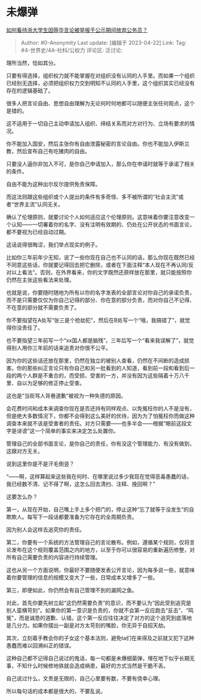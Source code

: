 # 未爆弹
[如何看待浙大学生因辱华言论被举报于公示期间放弃公务员？](https://www.zhihu.com/question/596922021/answer/2995397449)

> Author: #0-Anonymity
> Last update: [编辑于 2023-04-22]
> Link:
> Tag: #4-世界史/4A-社科/公权力 
> 评论区:
> 泛讨论:

理所当然，恰如其分。

只要有得选择，组织权力就不能掌握在对组织没有认同的人手里。而如果一个组织已经别无选择，必须把组织权力交到明知不认同的人手里，这个组织其实已经没有存在的逻辑基础了。

很多人把言论自由、思想自由理解为无论何时何地都可以随便主张任何观点，这个是错的。

这不适用于一切自己主动申请加入组织、缔结关系而对方对行为、立场有要求的情况。

你不能加入国安，然后主张你有自由泄露秘密的言论自由。你也不能加入伊斯兰教，然后宣布自己有吃猪肉的自由。

只要没人逼你非加入不可，是你自己申请加入，那么你在申请时就等于承诺了相关的条件。

自由不能为这种出尔反尔提供免责保障。

而这法则跟这些组织或个人提出的条件有多奇怪、多不被所谓的“社会主流”或者“世界主流”认同无关。

确认了伦理原则，就要讨论个人如何适应这个伦理原则。这意味着你要注意改变一个认知——一切署着你的名字、没有注明有效期的、仍处在公开状态的书面言论，都不要视为已经自动过期。

这话说得很晦涩，我们举点现实的例子。

比如你三年前年少无知，说了一些你现在自己也不认同的话，那么你现在既然已经不同意这些话，你就要记得回去把它删除，或者在下面注释“本人现在不再认同/反对以上看法”。否则，在外界看来，你的文字既然还原样放在那里，就只能按照你仍然在主张这些看法来处理。

也就是说，你要随时随地为所有以你的名字发表的全部言论对你自己的承诺负责，而不是只需要仅仅为你自己记得的部分、你在意的部分负责，而对你自己不记得、不在意的部分就不需要负责了。

你不要指望在A处写“张三是个抢劫犯”，然后在B处写一个“哦，我搞错了”，就觉得你没责任了。

也不要指望三年前写一个“xx国人都是脑残”，三年后写一个“看来我误解了”，就觉得别人用你三年前的话来追责对你很不公平。

因为你的这些话还放在那里，仍然在独立的被别人查看，仍然在不间断的造成损害。你的那些纠正言论只有你自己和另一批看到的人知道，看到前一段和看到后一段的两个人群是不重合的，而受损、受害的一方，并没有因为这些隔着十万八千里、自以为足够的修正停止受害。

这也是“当街骂人背巷道歉”被视为一种失德的原因。

会花费时间和成本来调查你现在是否还持有同样观点、以免冤枉你的人不是没有，但是绝大多数情况下，你都不会得到这么美好的优待，因为为了怕冤枉你而做这种调查本来就不该是受害者的责任。对方只需要——也多半会——根据“眼前这段文字是诽谤”这一个简单的事实来决定怎么处置你。

管理自己的全部书面言论，是你自己的责任，你有没这个管理能力、有没有做到，这跟对方无关。

说到这里你是不是汗毛倒竖？

“——啊，这样算起来这些我在何时、在哪里说过多少我现在觉得恶毒愚蠢的话，我已经数不清、记不得了啊，这怎么回去清扫、注释、挽回啊？”

这要怎么办？

第一，从现在开始，自己嘴上手上多个把门的，停止这种“忘了就等于没发生”的自欺欺人。每写下一段话都要准备为它存在的全周期负责。

因为别人会这样去追究你的责任。

第二，你要有一个系统的方法管理自己的言论散布。例如，遵循某个规则，仅将言论发布在这个规则覆盖范围之内的地方，以至于你可以很容易的重新遍历修整，对所有自己需要负责的内容进行持续管理。

这也从另一个方面说明，你最好不要随便发表公开言论，因为每多说一些，就意味着你要管理的信息的规模又变大了一些，日常成本又增多了一些。

第三，即便如此，你仍然会有自己管理不到的漏网之鱼。

对此，首先你要先树立起“这仍然需要负责”的意识，而不要认为“因此受到追究是别人蛮横苛刻”。如果你的第一意识是负责的，你就不会第一反应跑去“反击”、“鸣冤”，而是诚恳的道歉、认错。这个第一反应往往决定了对方的这个追究到底落地是几分力。如果你摆出一副是对方太苛刻的嘴脸，你无异于自招天劫。

其次，立刻着手教会你的子女这个基本法则，避免ta们在来得及之前就又犯下这种愚蠢而难以回溯纠正的错误。

这种自己都不记得自己说过的鬼话，每一句都是未爆细菌弹，埋在地下似乎长期无事，不知什么时候修地铁就会造成祸患，最好的方式当然是干脆不丢。

自己说过什么，文责是无限的，自己心里要有数，不要有侥幸心理。

所以每句话的成本都是很大的，不要乱说。
